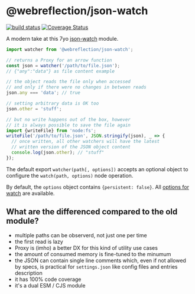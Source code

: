 # @webreflection/json-watch

[![build status](https://github.com/WebReflection/json-watch/actions/workflows/node.js.yml/badge.svg)](https://github.com/WebReflection/json-watch/actions) [![Coverage Status](https://coveralls.io/repos/github/WebReflection/json-watch/badge.svg?branch=main)](https://coveralls.io/github/WebReflection/json-watch?branch=main)

A modern take at this 7yo [json-watch](https://www.npmjs.com/package/json-watch) module.

```js
import watcher from '@webreflection/json-watch';

// returns a Proxy for an arrow function
const json = watcher('/path/to/file.json');
// {"any":"data"} as file content example

// the object reads the file only when accessed
// and only if there were no changes in between reads
json.any === 'data'; // true

// setting arbitrary data is OK too
json.other = 'stuff';

// but no write happens out of the box, however
// it is always possible to save the file again
import {writeFile} from 'node:fs';
writeFile('/path/to/file.json', JSON.stringify(json), _ => {
  // once written, all other watchers will have the latest
  // written version of the JSON object content
  console.log(json.other); // "stuff"
});
```

The default export `watcher(path[, options])` accepts an optional object to configure the `watch(path, options)` node operation.

By default, the `options` object contains `{persistent: false}`. All [options for watch](https://nodejs.org/docs/latest/api/fs.html#fswatchfilename-options-listener) are available.

## What are the differenced compared to the old module?

  * multiple paths can be observerd, not just one per time
  * the first read is lazy
  * Proxy is (imho) a better DX for this kind of utility use cases
  * the amount of consumed memory is fine-tuned to the minumum
  * the JSON can contain single line comments which, even if not allowed by specs, is practical for `settings.json` like config files and entries description
  * it has 100% code coverage
  * it's a dual ESM / CJS module
